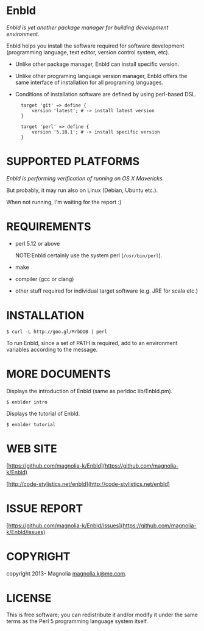 # Enbld

*Enbld is yet another package manager for building development environment.*

Enbld helps you install the software required for software development (programming language, text editor, version control system, etc).

- Unlike other package manager, Enbld can install specific version.

- Unlike other programing language version manager, Enbld offers the same interface of installation for all programing languages.

- Conditions of installation software are defined by using perl-based DSL.

        target 'git' => define {
            version 'latest'; # -> install latest version
        }

        target 'perl' => define {
            version '5.18.1'; # -> install specific version
        }

# SUPPORTED PLATFORMS

*Enbld is performing verification of running on OS X Mavericks.*

But probably, it may run also on Linux (Debian, Ubuntu etc.).

When not running, I'm waiting for the report :)

# REQUIREMENTS

 - perl 5.12 or above

    NOTE:Enbld certainly use the system perl (`/usr/bin/perl`).

 - make

 - compiler (gcc or clang)

 - other stuff required for individual target software (e.g. JRE for scala etc.)

# INSTALLATION

    $ curl -L http://goo.gl/MrbDDB | perl

To run Enbld, since a set of PATH is required, add to an environment variables according to the message.

# MORE DOCUMENTS

Displays the introduction of Enbld (same as perldoc lib/Enbld.pm).

    $ enblder intro

Displays the tutorial of Enbld.

    $ enblder tutorial

# WEB SITE

[https://github.com/magnolia-k/Enbld](https://github.com/magnolia-k/Enbld)

[http://code-stylistics.net/enbld](http://code-stylistics.net/enbld)

# ISSUE REPORT

[https://github.com/magnolia-k/Enbld/issues](https://github.com/magnolia-k/Enbld/issues)

# COPYRIGHT

copyright 2013- Magnolia <magnolia.k@me.com>.

# LICENSE

This is free software; you can redistribute it and/or modify it under
the same terms as the Perl 5 programming language system itself.
